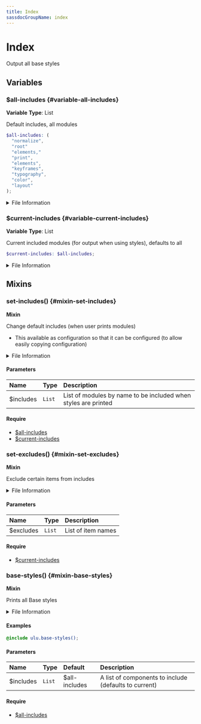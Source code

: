 ```yaml
---
title: Index
sassdocGroupName: index
---
```



# Index

<div class="type-large">

Output all base styles

</div>



## Variables




<div class="sassdoc-item-header">

###  $all-includes {#variable-all-includes}

  <div class="sassdoc-item-header__labels">
    <span class="tag tag--primary"><strong>Variable</strong></span> <span class="tag"><strong>Type</strong>: List</span>
  </div>

</div>

  

Default includes, all modules
    
    

``` scss
$all-includes: (
  "normalize",
  "root"
  "elements," 
  "print", 
  "elements", 
  "keyframes", 
  "typography",
  "color",
  "layout"
);
```
  


<details>
  <summary>File Information</summary>
  
- **File:** _index.scss
- **Group:** index
- **Type:** variable
- **Lines (comments):** 27-28
- **Lines (code):** 30-40

</details>

    


<div class="sassdoc-item-header">

###  $current-includes {#variable-current-includes}

  <div class="sassdoc-item-header__labels">
    <span class="tag tag--primary"><strong>Variable</strong></span> <span class="tag"><strong>Type</strong>: List</span>
  </div>

</div>

  

Current included modules (for output when using styles), defaults to all
    
    

``` scss
$current-includes: $all-includes;
```
  


<details>
  <summary>File Information</summary>
  
- **File:** _index.scss
- **Group:** index
- **Type:** variable
- **Lines (comments):** 42-43
- **Lines (code):** 45-45

</details>

    
  

## Mixins




<div class="sassdoc-item-header">

###  set-includes() {#mixin-set-includes}

  <div class="sassdoc-item-header__labels">
    <span class="tag tag--primary"><strong>Mixin</strong></span>
  </div>

</div>

  

Change default includes (when user prints modules)
- This available as configuration so that it can be configured (to allow easily copying configuration)
    
    


<details>
  <summary>File Information</summary>
  
- **File:** _index.scss
- **Group:** index
- **Type:** mixin
- **Lines (comments):** 47-49
- **Lines (code):** 51-54

</details>

    

#### Parameters


|Name|Type|Description|
|:--|:--|:--|
|$includes|`List`|List of modules by name to be included when styles are printed|

    

#### Require

- [$all-includes](/sass/base/index/#variable-all-includes)
- [$current-includes](/sass/base/index/#variable-current-includes)
  


<div class="sassdoc-item-header">

###  set-excludes() {#mixin-set-excludes}

  <div class="sassdoc-item-header__labels">
    <span class="tag tag--primary"><strong>Mixin</strong></span>
  </div>

</div>

  

Exclude certain items from includes
    
    


<details>
  <summary>File Information</summary>
  
- **File:** _index.scss
- **Group:** index
- **Type:** mixin
- **Lines (comments):** 56-57
- **Lines (code):** 59-61

</details>

    

#### Parameters


|Name|Type|Description|
|:--|:--|:--|
|$excludes|`List`|List of item names|

    

#### Require

- [$current-includes](/sass/base/index/#variable-current-includes)
  


<div class="sassdoc-item-header">

###  base-styles() {#mixin-base-styles}

  <div class="sassdoc-item-header__labels">
    <span class="tag tag--primary"><strong>Mixin</strong></span>
  </div>

</div>

  

Prints all Base styles
    
    


<details>
  <summary>File Information</summary>
  
- **File:** _index.scss
- **Group:** index
- **Type:** mixin
- **Lines (comments):** 63-67
- **Lines (code):** 69-98

</details>

    

#### Examples

      


``` scss
@include ulu.base-styles();
```
  



      

#### Parameters


|Name|Type|Default|Description|
|:--|:--|:--|:--|
|$includes|`List`|$all-includes|A list of components to include (defaults to current)|

    

#### Require

- [$all-includes](/sass/base/index/#variable-all-includes)
  
  
  